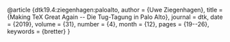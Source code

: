 @article {dtk19.4:ziegenhagen:paloalto,
  author        = {Uwe Ziegenhagen},
  title         = {Making TeX Great Again -- Die Tug-Tagung in Palo Alto},
  journal       = dtk,
  date          = {2019},
  volume        = {31},
  number        = {4},
  month         = {12},
  pages         = {19--26},
  keywords      = {bretter}
}
